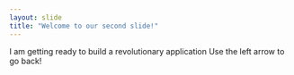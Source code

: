 ```yaml
---
layout: slide
title: "Welcome to our second slide!"
---
```

I am getting ready to build a revolutionary application
Use the left arrow to go back!

